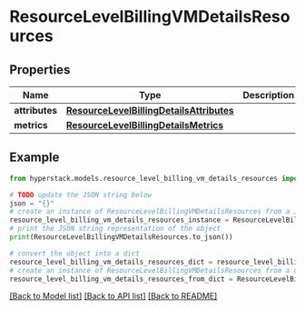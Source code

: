 # ResourceLevelBillingVMDetailsResources


## Properties

Name | Type | Description | Notes
------------ | ------------- | ------------- | -------------
**attributes** | [**ResourceLevelBillingDetailsAttributes**](ResourceLevelBillingDetailsAttributes.md) |  | [optional] 
**metrics** | [**ResourceLevelBillingDetailsMetrics**](ResourceLevelBillingDetailsMetrics.md) |  | [optional] 

## Example

```python
from hyperstack.models.resource_level_billing_vm_details_resources import ResourceLevelBillingVMDetailsResources

# TODO update the JSON string below
json = "{}"
# create an instance of ResourceLevelBillingVMDetailsResources from a JSON string
resource_level_billing_vm_details_resources_instance = ResourceLevelBillingVMDetailsResources.from_json(json)
# print the JSON string representation of the object
print(ResourceLevelBillingVMDetailsResources.to_json())

# convert the object into a dict
resource_level_billing_vm_details_resources_dict = resource_level_billing_vm_details_resources_instance.to_dict()
# create an instance of ResourceLevelBillingVMDetailsResources from a dict
resource_level_billing_vm_details_resources_from_dict = ResourceLevelBillingVMDetailsResources.from_dict(resource_level_billing_vm_details_resources_dict)
```
[[Back to Model list]](../README.md#documentation-for-models) [[Back to API list]](../README.md#documentation-for-api-endpoints) [[Back to README]](../README.md)


